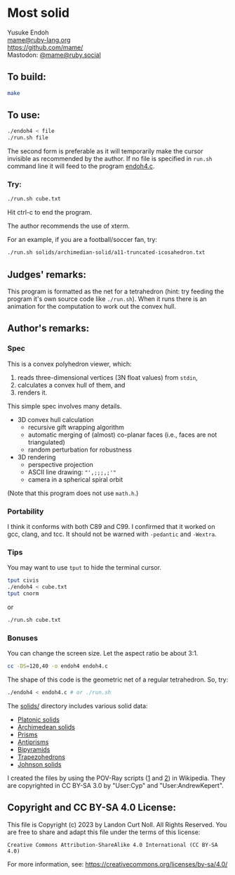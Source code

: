 # Most solid

Yusuke Endoh\
<mame@ruby-lang.org>\
<https://github.com/mame/>\
Mastodon: [@mame@ruby.social](https://ruby.social/@mame)


## To build:

```sh
make
```


## To use:

```sh
./endoh4 < file
./run.sh file
```

The second form is preferable as it will temporarily make the cursor invisible
as recommended by the author. If no file is specified in `run.sh` command line
it will feed to the program [endoh4.c](endoh4.c).


### Try:

```sh
./run.sh cube.txt
```

Hit ctrl-c to end the program.

The author recommends the use of xterm.

For an example, if you are a football/soccer fan, try:

```sh
./run.sh solids/archimedian-solid/a11-truncated-icosahedron.txt
```


## Judges' remarks:

This program is formatted as the net for a tetrahedron (hint: try feeding the
program it's own source code like `./run.sh`).  When it runs there is an
animation for the computation to work out the convex hull.


## Author's remarks:

### Spec

This is a convex polyhedron viewer, which:

1. reads three-dimensional vertices (3N float values) from `stdin`,
2. calculates a convex hull of them, and
3. renders it.

This simple spec involves many details.

* 3D convex hull calculation
  * recursive gift wrapping algorithm
  * automatic merging of (almost) co-planar faces (i.e., faces are not
  triangulated)
  * random perturbation for robustness
* 3D rendering
  * perspective projection
  * ASCII line drawing: `"',;;;,;'"`
  * camera in a spherical spiral orbit

(Note that this program does not use `math.h`.)

### Portability

I think it conforms with both C89 and C99.  I confirmed that it worked on gcc,
clang, and tcc.  It should not be warned with `-pedantic` and `-Wextra`.

### Tips

You may want to use `tput` to hide the terminal cursor.

```sh
tput civis
./endoh4 < cube.txt
tput cnorm
```

or

```sh
./run.sh cube.txt
```

### Bonuses

You can change the screen size.  Let the aspect ratio be about 3:1.

```sh
cc -DS=120,40 -o endoh4 endoh4.c
```

The shape of this code is the geometric net of a regular tetrahedron.
So, try:

```sh
./endoh4 < endoh4.c # or ./run.sh
```

The [solids/](solids/) directory includes various solid data:

- [Platonic solids](http://en.wikipedia.org/wiki/Platonic_solid)
- [Archimedean solids](http://en.wikipedia.org/wiki/Archimedean_solid)
- [Prisms](http://en.wikipedia.org/wiki/Prism_%28geometry%29)
- [Antiprisms](http://en.wikipedia.org/wiki/Antiprism)
- [Bipyramids](http://en.wikipedia.org/wiki/Bipyramid)
- [Trapezohedrons](http://en.wikipedia.org/wiki/Trapezohedron)
- [Johnson solids](http://en.wikipedia.org/wiki/Johnson_solid)

I created the files by using the POV-Ray scripts
([1](http://en.wikipedia.org/wiki/File:Poly.pov) and
[2](http://en.wikipedia.org/wiki/User:AndrewKepert/poly.pov)) in Wikipedia.
They are copyrighted in CC BY-SA 3.0 by "User:Cyp" and "User:AndrewKepert".


## Copyright and CC BY-SA 4.0 License:

This file is Copyright (c) 2023 by Landon Curt Noll.  All Rights Reserved.
You are free to share and adapt this file under the terms of this license:

    Creative Commons Attribution-ShareAlike 4.0 International (CC BY-SA 4.0)

For more information, see: https://creativecommons.org/licenses/by-sa/4.0/
